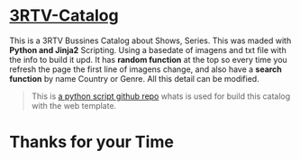 
# [3RTV-Catalog](https://serguei9090.github.io/3RTV-Catalog/3RTVPaket-Novelas.html "3RTV-Catalog")
This is a 3RTV Bussines Catalog about Shows, Series.
This was maded with __Python and Jinja2__ Scripting.
Using a basedate of imagens and txt file with the info to build it upd.
It has __random function__ at the top so every time you refresh the page the first line of imagens change, and also have a __search function__ by name Country or Genre.
All this detail can be modified.


> This is [a python script github repo](https://github.com/serguei9090/Add_Number_To_Img_Py "Python Script") whats is used for build this catalog with the web template.     

Thanks for your Time
========
